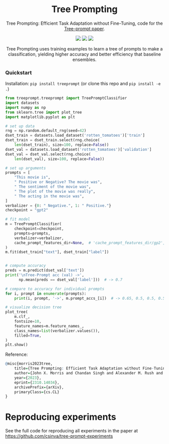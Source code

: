 <h1 align="center"> Tree Prompting </h1>
<p align="center"> Tree Prompting: Efficient Task Adaptation without Fine-Tuning, code for the <a href="https://arxiv.org/abs/2310.14034">Tree-prompt paper</a>. 
</p>

<p align="center">
  <img src="https://img.shields.io/badge/license-mit-blue.svg">
  <img src="https://img.shields.io/badge/python-3.6+-blue">
  <img src="https://img.shields.io/pypi/v/imodelsx?color=green">  
</p>  

<p align="center"> Tree Prompting uses training examples to learn a tree of prompts to make a classification, yielding higher accuracy and better efficiency that baseline ensembles.
</p>

### Quickstart

Installation: `pip install treeprompt` (or clone this repo and `pip install -e .`)

```python
from treeprompt.treeprompt import TreePromptClassifier
import datasets
import numpy as np
from sklearn.tree import plot_tree
import matplotlib.pyplot as plt

# set up data
rng = np.random.default_rng(seed=42)
dset_train = datasets.load_dataset('rotten_tomatoes')['train']
dset_train = dset_train.select(rng.choice(
    len(dset_train), size=100, replace=False))
dset_val = datasets.load_dataset('rotten_tomatoes')['validation']
dset_val = dset_val.select(rng.choice(
    len(dset_val), size=100, replace=False))

# set up arguments
prompts = [
    "This movie is",
    " Positive or Negative? The movie was",
    " The sentiment of the movie was",
    " The plot of the movie was really",
    " The acting in the movie was",
]
verbalizer = {0: " Negative.", 1: " Positive."}
checkpoint = "gpt2"

# fit model
m = TreePromptClassifier(
    checkpoint=checkpoint,
    prompts=prompts,
    verbalizer=verbalizer,
    cache_prompt_features_dir=None,  # 'cache_prompt_features_dir/gp2',
)
m.fit(dset_train["text"], dset_train["label"])


# compute accuracy
preds = m.predict(dset_val['text'])
print('\nTree-Prompt acc (val) ->',
      np.mean(preds == dset_val['label']))  # -> 0.7

# compare to accuracy for individual prompts
for i, prompt in enumerate(prompts):
    print(i, prompt, '->', m.prompt_accs_[i])  # -> 0.65, 0.5, 0.5, 0.56, 0.51

# visualize decision tree
plot_tree(
    m.clf_,
    fontsize=10,
    feature_names=m.feature_names_,
    class_names=list(verbalizer.values()),
    filled=True,
)
plt.show()
```

Reference:
```r
@misc{morris2023tree,
    title={Tree Prompting: Efficient Task Adaptation without Fine-Tuning},
    author={John X. Morris and Chandan Singh and Alexander M. Rush and Jianfeng Gao and Yuntian Deng},
    year={2023},
    eprint={2310.14034},
    archivePrefix={arXiv},
    primaryClass={cs.CL}
}
```


# Reproducing experiments

See the full code for reproducing all experiments in the paper at https://github.com/csinva/tree-prompt-experiments

